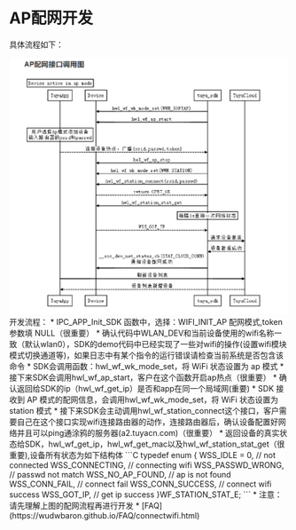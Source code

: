 # AP配网开发

具体流程如下：  
<div align=center><img  src = "ap.png"alt="img" style="zoom:150%;"></div>  
开发流程：  
* IPC_APP_Init_SDK 函数中，选择：WIFI_INIT_AP 配网模式,token 参数填 NULL（很重要）  
* 确认代码中WLAN_DEV和当前设备使用的wifi名称一致（默认wlan0），SDK的demo代码中已经实现了一些对wifi的操作(设置wifi模块模式切换通道等)，如果日志中有某个指令的运行错误请检查当前系统是否包含该命令  
* SDK会调用函数：hwl_wf_wk_mode_set，将 WiFi 状态设置为 ap 模式
* 接下来SDK会调用hwl_wf_ap_start，客户在这个函数开启ap热点（很重要）
* 确认返回给SDK的ip（hwl_wf_get_ip）是否和app在同一个局域网(重要)
* SDK 接收到 AP 模式的配网信息，会调用hwl_wf_wk_mode_set，将 WiFi 状态设置为 station 模式
* 接下来SDK会主动调用hwl_wf_station_connect这个接口，客户需要自己在这个接口实现wifi连接路由器的动作，连接路由器后，确认设备配置好网络并且可以ping通涂鸦的服务器(a2.tuyacn.com)（很重要）  
* 返回设备的真实状态给SDK，hwl_wf_get_ip，hwl_wf_get_mac以及hwl_wf_station_stat_get（很重要),设备所有状态为如下结构体  
```C
    typedef enum {
        WSS_IDLE = 0,                       // not connected
        WSS_CONNECTING,                     // connecting wifi
        WSS_PASSWD_WRONG,                   // passwd not match
        WSS_NO_AP_FOUND,                    // ap is not found
        WSS_CONN_FAIL,                      // connect fail
        WSS_CONN_SUCCESS,                   // connect wifi success
        WSS_GOT_IP,                         // get ip success
    }WF_STATION_STAT_E;
```
* 注意：请先理解上图的配网流程再进行开发  
* [FAQ](https://wudwbaron.github.io/FAQ/connectwifi.html)  